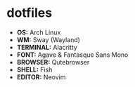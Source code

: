 # dotfiles

-   **OS:** Arch Linux
-   **WM:** Sway (Wayland)
-   **TERMINAL:** Alacritty
-   **FONT:** Agave & Fantasque Sans Mono
-   **BROWSER:** Qutebrowser
-   **SHELL:** Fish
-	**EDITOR:** Neovim
